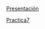 
[Presentación](https://github.com/christiangarza1505813/fcfm/blob/master/Presentacion_VisualizacionDeDatos_7.pdf)

[Practica7](https://github.com/christiangarza1505813/fcfm/blob/master/Practica%207.ipynb)
